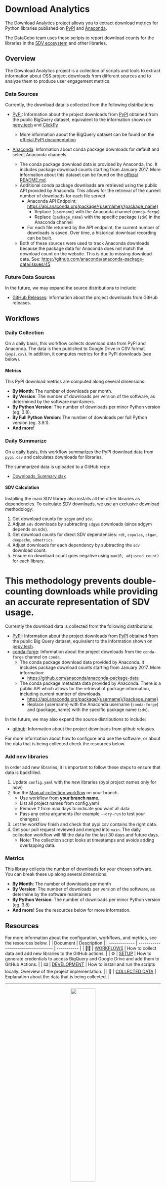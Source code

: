 # Download Analytics

The Download Analytics project allows you to extract download metrics for Python libraries published on [PyPI](https://pypi.org/) and [Anaconda](https://www.anaconda.com/).

The DataCebo team uses these scripts to report download counts for the libraries in the [SDV ecosystem](https://sdv.dev/) and other libraries.

## Overview
The Download Analytics project is a collection of scripts and tools to extract information
about OSS project downloads from different sources and to analyze them to produce user
engagement metrics.

### Data Sources
Currently, the download data is collected from the following distributions:
* [PyPI](https://pypi.org/): Information about the project downloads from [PyPI](https://pypi.org/)
  obtained from the public BigQuery dataset, equivalent to the information shown on
  [pepy.tech](https://pepy.tech) and [ClickPy](https://clickpy.clickhouse.com/)
  - More information about the BigQuery dataset can be found on the [official PyPI documentation](https://packaging.python.org/en/latest/guides/analyzing-pypi-package-downloads/)

* [Anaconda](https://www.anaconda.com/): Information about conda package downloads for default and select Anaconda channels.
  - The conda package download data is provided by Anaconda, Inc. It includes package download counts
    starting from January 2017. More information about this dataset can be found on the [official README.md](https://github.com/anaconda/anaconda-package-data/blob/master/README.md).
  - Additional conda package downloads are retrieved using the public API provided by Anaconda. This allows for the retrieval of the current number of downloads for each file served.
    - Anaconda API Endpoint: https://api.anaconda.org/package/{username}/{package_name}
      - Replace `{username}` with the Anaconda channel (`conda-forge`)
      - Replace `{package_name}` with the specific package (`sdv`) in the Anaconda channel
    - For each file returned by the API endpoint, the current number of downloads is saved. Over time, a historical download recording can be built.
  - Both of these sources were used to track Anaconda downloads because the package data for Anaconda does not match the download count on the website. This is due to missing download data. See: https://github.com/anaconda/anaconda-package-data/issues/45

### Future Data Sources
In the future, we may expand the source distributions to include:
* [GitHub Releases](https://github.com/): Information about the project downloads from GitHub releases.

## Workflows

### Daily Collection
On a daily basis, this workflow collects download data from PyPI and Anaconda. The data is then published to Google Drive in CSV format (`pypi.csv`). In addition, it computes metrics for the PyPI downloads (see below).

#### Metrics
This PyPI download metrics are computed along several dimensions:

- **By Month**: The number of downloads per month.
- **By Version**: The number of downloads per version of the software, as determined by the software maintainers.
- **By Python Version**: The number of downloads per minor Python version (eg. 3.8).
- **By Full Python Version**: The number of downloads per full Python version (eg. 3.9.1).
- **And more!**

### Daily Summarize

On a daily basis, this workflow summarizes the PyPI download data from `pypi.csv` and calculates downloads for libraries.

The summarized data is uploaded to a GitHub repo:
- [Downloads_Summary.xlsx](https://github.com/sdv-dev/sdv-dev.github.io/blob/gatsby-home/assets/Downloads_Summary.xlsx)

#### SDV Calculation
Installing the main SDV library also installs all the other libraries as dependencies. To calculate SDV downloads, we use an exclusive download methodology:

1. Get download counts for `sdgym` and `sdv`.
2. Adjust `sdv` downloads by subtracting `sdgym` downloads (since sdgym depends on sdv).
3. Get download counts for direct SDV dependencies: `rdt`, `copulas`, `ctgan`, `deepecho`, `sdmetrics`.
4. Adjust downloads for each dependency by subtracting the `sdv` download count.
5. Ensure no download count goes negative using `max(0, adjusted_count)` for each library.

This methodology prevents double-counting downloads while providing an accurate representation of SDV usage.
=======
Currently the download data is collected from the following distributions:

* [PyPI](https://pypi.org/): Information about the project downloads from [PyPI](https://pypi.org/)
  obtained from the public Big Query dataset, equivalent to the information shown on
  [pepy.tech](https://pepy.tech).
* [conda-forge](https://conda-forge.org/): Information about the project downloads from the
  `conda-forge` channel on `conda`.
  - The conda package download data provided by Anaconda. It includes package download counts
    starting from January 2017. More information:
    - https://github.com/anaconda/anaconda-package-data
  - The conda package metadata data provided by Anaconda. There is a public API which allows for
    the retrieval of package information, including current number of downloads.
    - https://api.anaconda.org/package/{username}/{package_name}
    - Replace {username} with the Anaconda username (`conda-forge`) and {package_name} with
    the specific package name (`sdv`).

In the future, we may also expand the source distributions to include:

* [github](https://github.com/): Information about the project downloads from github releases.

For more information about how to configure and use the software, or about the data that is being
collected check the resources below.

### Add new libraries
In order add new libraries, it is important to follow these steps to ensure that data is backfilled.
1. Update `config.yaml` with the new libraries (pypi project names only for now)
2. Run the [Manual collection workflow](https://github.com/datacebo/download-analytics/actions/workflows/manual.yaml) on your branch.
    - Use workflow from **your branch name**.
    - List all project names from config.yaml
    - Remove `7` from max days to indicate you want all data
    - Pass any extra arguments (for example `--dry-run` to test your changes)
3. Let the workflow finish and check that pypi.csv contains the right data.
4. Get your pull request reviewed and merged into `main`. The daily collection workflow will fill the data for the last 30 days and future days.
    - Note: The collection script looks at timestamps and avoids adding overlapping data.

### Metrics
This library collects the number of downloads for your chosen software. You can break these up along several dimensions:

- **By Month**: The number of downloads per month
- **By Version**: The number of downloads per version of the software, as determine by the software maintainers
- **By Python Version**: The number of downloads per minor Python version (eg. 3.8)
- **And more!** See the resources below for more information.

## Resources
For more information about the configuration, workflows, and metrics, see the resources below.
|               | Document                            | Description |
| ------------- | ----------------------------------- | ----------- |
| :pilot:       | [WORKFLOWS](docs/WORKFLOWS.md)           | How to collect data and add new libraries to the GitHub actions. |
| :gear:        | [SETUP](docs/SETUP.md)                   | How to generate credentials to access BigQuery and Google Drive and add them to GitHub Actions. |
| :keyboard:    | [DEVELOPMENT](docs/DEVELOPMENT.md)       | How to install and run the scripts locally. Overview of the project implementation. |
| :floppy_disk: | [COLLECTED DATA](docs/COLLECTED_DATA.md) | Explanation about the data that is being collected. |


---

<div align="center">
  <a href="https://datacebo.com"><picture>
      <source media="(prefers-color-scheme: dark)" srcset="https://github.com/sdv-dev/SDV/blob/stable/docs/images/datacebo-logo-dark-mode.png">
      <img align="center" width=40% src="https://github.com/sdv-dev/SDV/blob/stable/docs/images/datacebo-logo.png"></img>
  </picture></a>
</div>
<br/>
<br/>

[The Synthetic Data Vault Project](https://sdv.dev) was first created at MIT's [Data to AI Lab](
https://dai.lids.mit.edu/) in 2016. After 4 years of research and traction with enterprise, we
created [DataCebo](https://datacebo.com) in 2020 with the goal of growing the project.
Today, DataCebo is the proud developer of SDV, the largest ecosystem for
synthetic data generation & evaluation. It is home to multiple libraries that support synthetic
data, including:

* 🔄 Data discovery & transformation. Reverse the transforms to reproduce realistic data.
* 🧠 Multiple machine learning models -- ranging from Copulas to Deep Learning -- to create tabular,
  multi table and time series data.
* 📊 Measuring quality and privacy of synthetic data, and comparing different synthetic data